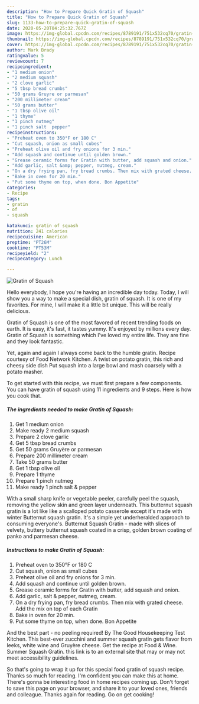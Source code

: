 ```yaml
---
description: "How to Prepare Quick Gratin of Squash"
title: "How to Prepare Quick Gratin of Squash"
slug: 1133-how-to-prepare-quick-gratin-of-squash
date: 2020-05-20T04:25:32.767Z
image: https://img-global.cpcdn.com/recipes/8789191/751x532cq70/gratin-of-squash-recipe-main-photo.jpg
thumbnail: https://img-global.cpcdn.com/recipes/8789191/751x532cq70/gratin-of-squash-recipe-main-photo.jpg
cover: https://img-global.cpcdn.com/recipes/8789191/751x532cq70/gratin-of-squash-recipe-main-photo.jpg
author: Mark Brady
ratingvalue: 5
reviewcount: 7
recipeingredient:
- "1 medium onion"
- "2 medium squash"
- "2 clove garlic"
- "5 tbsp bread crumbs"
- "50 grams Gruyre or parmesan"
- "200 millimeter cream"
- "50 grams butter"
- "1 tbsp olive oil"
- "1 thyme"
- "1 pinch nutmeg"
- "1 pinch salt  pepper"
recipeinstructions:
- "Preheat oven to 350°F or 180 C"
- "Cut squash, onion as small cubes"
- "Preheat olive oil and fry onions for 3 min."
- "Add squash and continue until golden brown."
- "Grease ceramic forms for Gratin with butter, add squash and onion."
- "Add garlic, salt &amp; pepper, nutmeg, cream."
- "On a dry frying pan, fry bread crumbs. Then mix with grated cheese. Add the mix on top of each Gratin"
- "Bake in oven for 20 min."
- "Put some thyme on top, when done. Bon Appetite"
categories:
- Recipe
tags:
- gratin
- of
- squash

katakunci: gratin of squash 
nutrition: 241 calories
recipecuisine: American
preptime: "PT26M"
cooktime: "PT53M"
recipeyield: "2"
recipecategory: Lunch

---
```



![Gratin of Squash](https://img-global.cpcdn.com/recipes/8789191/751x532cq70/gratin-of-squash-recipe-main-photo.jpg)

Hello everybody, I hope you're having an incredible day today. Today, I will show you a way to make a special dish, gratin of squash. It is one of my favorites. For mine, I will make it a little bit unique. This will be really delicious.

Gratin of Squash is one of the most favored of recent trending foods on earth. It is easy, it's fast, it tastes yummy. It's enjoyed by millions every day. Gratin of Squash is something which I've loved my entire life. They are fine and they look fantastic.

Yet, again and again I always come back to the humble gratin. Recipe courtesy of Food Network Kitchen. A twist on potato gratin, this rich and cheesy side dish Put squash into a large bowl and mash coarsely with a potato masher.


To get started with this recipe, we must first prepare a few components. You can have gratin of squash using 11 ingredients and 9 steps. Here is how you cook that.

<!--inarticleads1-->

##### The ingredients needed to make Gratin of Squash:

1. Get 1 medium onion
1. Make ready 2 medium squash
1. Prepare 2 clove garlic
1. Get 5 tbsp bread crumbs
1. Get 50 grams Gruyère or parmesan
1. Prepare 200 millimeter cream
1. Take 50 grams butter
1. Get 1 tbsp olive oil
1. Prepare 1 thyme
1. Prepare 1 pinch nutmeg
1. Make ready 1 pinch salt &amp; pepper


With a small sharp knife or vegetable peeler, carefully peel the squash, removing the yellow skin and green layer underneath. This butternut squash gratin is a lot like like a scalloped potato casserole except it&#39;s made with winter Butternut squash gratin. It&#39;s a simple yet underheralded approach to consuming everyone&#39;s. Butternut Squash Gratin - made with slices of velvety, buttery butternut squash coated in a crisp, golden brown coating of panko and parmesan cheese. 

<!--inarticleads2-->

##### Instructions to make Gratin of Squash:

1. Preheat oven to 350°F or 180 C
1. Cut squash, onion as small cubes
1. Preheat olive oil and fry onions for 3 min.
1. Add squash and continue until golden brown.
1. Grease ceramic forms for Gratin with butter, add squash and onion.
1. Add garlic, salt &amp; pepper, nutmeg, cream.
1. On a dry frying pan, fry bread crumbs. Then mix with grated cheese. Add the mix on top of each Gratin
1. Bake in oven for 20 min.
1. Put some thyme on top, when done. Bon Appetite


And the best part - no peeling required! By The Good Housekeeping Test Kitchen. This best-ever zucchini and summer squash gratin gets flavor from leeks, white wine and Gruyère cheese. Get the recipe at Food &amp; Wine. Summer Squash Gratin. this link is to an external site that may or may not meet accessibility guidelines. 

So that's going to wrap it up for this special food gratin of squash recipe. Thanks so much for reading. I'm confident you can make this at home. There's gonna be interesting food in home recipes coming up. Don't forget to save this page on your browser, and share it to your loved ones, friends and colleague. Thanks again for reading. Go on get cooking!
